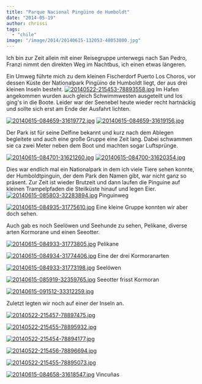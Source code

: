 ```yaml
---
title: "Parque Nacional Pingüino de Humboldt"
date: "2014-05-19"
author: chrissi
tags: 
  - "chile"
image: "/image/2014/20140615-132053-48053800.jpg"
---
```


Ich bin zur Zeit allein mit einer Reisegruppe unterwegs nach San Pedro, Franzi nimmt den direkten Weg im Nachtbus, ich einen etwas längeren.

Ein Umweg führte mich zu dem kleinen Fischerdorf Puerto Los Choros, vor dessen Küste der Nationalpark Pingüino de Humboldt liegt, der aus drei kleinen Inseln besteht. [![20140522-215453-78893558.jpg](images/20140522-215453-78893558.jpg)](https://hafenstrand.wordpress.com/wp-content/uploads/2014/05/20140522-215453-78893558.jpg) Im Hafen angekommen wurden auch gleich Schwimmwesten ausgeteilt und los ging's in die Boote. Leider war der Seenebel heute wieder recht hartnäckig und sollte sich erst am Ende der Ausfahrt lichten.

[![20140615-084659-31619772.jpg](images/20140615-084659-31619772.jpg)](https://hafenstrand.wordpress.com/wp-content/uploads/2014/06/20140615-084659-31619772.jpg) [![20140615-084659-31619156.jpg](images/20140615-084659-31619156.jpg)](https://hafenstrand.wordpress.com/wp-content/uploads/2014/06/20140615-084659-31619156.jpg)

Der Park ist für seine Delfine bekannt und kurz nach dem Ablegen begleitete und auch eine große Gruppe eine Zeit lang. Dabei schwammen sie ca zwei Meter neben dem Boot und machten sogar Luftsprünge.

[![20140615-084701-31621260.jpg](images/20140615-084701-31621260.jpg)](https://hafenstrand.wordpress.com/wp-content/uploads/2014/06/20140615-084701-31621260.jpg) [![20140615-084700-31620354.jpg](images/20140615-084700-31620354.jpg)](https://hafenstrand.wordpress.com/wp-content/uploads/2014/06/20140615-084700-31620354.jpg)

Dies war endlich mal ein Nationalpark in dem ich viele Tiere sehen konnte, der Humboldtpinguin, der dem Park den Namen gibt, war nicht ganz so präsent. Zur Zeit ist wieder Brutzeit und dann laufen die Pinguine auf kleinen Trampelpfaden die Steilküste hinauf und legen Eier. [![20140615-085803-32283894.jpg](images/20140615-085803-32283894.jpg)](https://hafenstrand.wordpress.com/wp-content/uploads/2014/06/20140615-085803-32283894.jpg) Pinguinweg

[![20140615-084935-31775610.jpg](images/20140615-084935-31775610.jpg)](https://hafenstrand.wordpress.com/wp-content/uploads/2014/06/20140615-084935-31775610.jpg) Eine kleine Gruppe konnten wir aber doch sehen.

Auch gab es noch Seelöwen und Seehunde zu sehen, Pelikane, diverse arten Kormorane und einen Seeotter.

[![20140615-084933-31773805.jpg](images/20140615-084933-31773805.jpg)](https://hafenstrand.wordpress.com/wp-content/uploads/2014/06/20140615-084933-31773805.jpg) Pelikane

[![20140615-084934-31774406.jpg](images/20140615-084934-31774406.jpg)](https://hafenstrand.wordpress.com/wp-content/uploads/2014/06/20140615-084934-31774406.jpg) Eine der drei Kormoranarten

[![20140615-084933-31773198.jpg](images/20140615-084933-31773198.jpg)](https://hafenstrand.wordpress.com/wp-content/uploads/2014/06/20140615-084933-31773198.jpg) Seelöwen

[![20140615-085919-32359765.jpg](images/20140615-085919-32359765.jpg)](https://hafenstrand.wordpress.com/wp-content/uploads/2014/06/20140615-085919-32359765.jpg) Seeotter frisst Kormoran

[![20140615-091512-33312259.jpg](images/20140615-091512-33312259.jpg)](https://hafenstrand.wordpress.com/wp-content/uploads/2014/06/20140615-091512-33312259.jpg)

Zuletzt legten wir noch auf einer der Inseln an.

[![20140522-215457-78897475.jpg](images/20140522-215457-78897475.jpg)](https://hafenstrand.wordpress.com/wp-content/uploads/2014/05/20140522-215457-78897475.jpg)

[![20140522-215455-78895932.jpg](images/20140522-215455-78895932.jpg)](https://hafenstrand.wordpress.com/wp-content/uploads/2014/05/20140522-215455-78895932.jpg)

[![20140522-215454-78894177.jpg](images/20140522-215454-78894177.jpg)](https://hafenstrand.wordpress.com/wp-content/uploads/2014/05/20140522-215454-78894177.jpg)

[![20140522-215456-78896694.jpg](images/20140522-215456-78896694.jpg)](https://hafenstrand.wordpress.com/wp-content/uploads/2014/05/20140522-215456-78896694.jpg)

[![20140522-215455-78895073.jpg](images/20140522-215455-78895073.jpg)](https://hafenstrand.wordpress.com/wp-content/uploads/2014/05/20140522-215455-78895073.jpg)

[![20140615-084658-31618547.jpg](images/20140615-084658-31618547.jpg)](https://hafenstrand.wordpress.com/wp-content/uploads/2014/06/20140615-084658-31618547.jpg) Vincuñas
